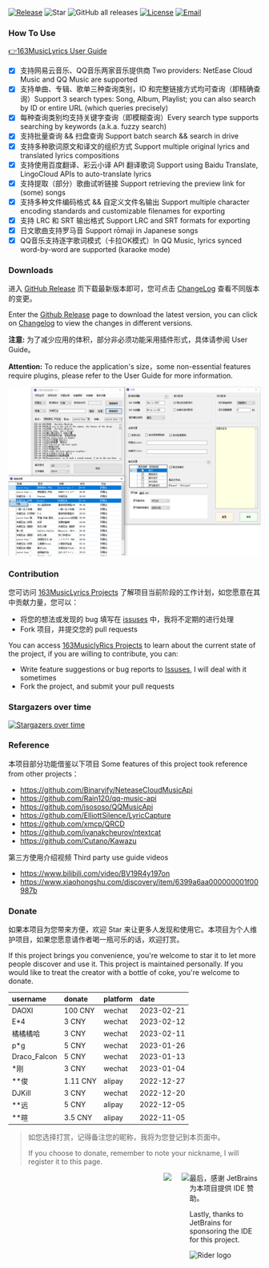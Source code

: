 [![Release](https://img.shields.io/github/v/release/jitwxs/163MusicLyrics.svg)](https://github.com/jitwxs/163MusicLyrics/releases)
![Star](https://badgen.net/github/stars/jitwxs/163MusicLyrics)
![GitHub all releases](https://img.shields.io/github/downloads/jitwxs/163MusicLyrics/total)
[![License](https://img.shields.io/badge/License-Apache%202.0-blue.svg)](https://opensource.org/licenses/Apache-2.0)
[![Email](https://img.shields.io/badge/Email-jitwxs%40foxmail.com-brightgreen)](#)

### How To Use

[👉163MusicLyrics User Guide](https://github.com/jitwxs/163MusicLyrics/wiki)

- [x] 支持网易云音乐、QQ音乐两家音乐提供商 Two providers: NetEase Cloud Music and QQ Music are supported
- [x] 支持单曲、专辑、歌单三种查询类别，ID 和完整链接方式均可查询（即精确查询）Support 3 search types: Song, Album, Playlist; 
  you can also search by ID or entire URL (which queries precisely)
- [x] 每种查询类别均支持关键字查询（即模糊查询）Every search type supports searching by keywords (a.k.a. fuzzy search)
- [x] 支持批量查询 && 扫盘查询 Support batch search && search in drive
- [x] 支持多种歌词原文和译文的组织方式 Support multiple original lyrics and translated lyrics compositions
- [x] 支持使用百度翻译、彩云小译 API 翻译歌词 Support using Baidu Translate, LingoCloud APIs to auto-translate lyrics
- [x] 支持提取（部分）歌曲试听链接 Support retrieving the preview link for (some) songs
- [x] 支持多种文件编码格式 && 自定义文件名输出 Support multiple character encoding standards and customizable filenames for exporting
- [x] 支持 LRC 和 SRT 输出格式 Support LRC and SRT formats for exporting
- [x] 日文歌曲支持罗马音 Support rōmaji in Japanese songs
- [x] QQ音乐支持逐字歌词模式（卡拉OK模式）In QQ Music, lyrics synced word-by-word are supported (karaoke mode)

### Downloads

进入 [GitHub Release](https://github.com/jitwxs/163MusicLyrics/releases)
页下载最新版本即可，您可点击 [ChangeLog](https://github.com/jitwxs/163MusicLyrics/wiki/ChangeLog) 查看不同版本的变更。

Enter the [Github Release](https://github.com/jitwxs/163musiclyrics/releses) page to download the latest version, you can
click on [Changelog](https://github.com/jitwxs/163musiclyrics/wiki/changelog) to view the changes in different versions.

**注意:** 为了减少应用的体积，部分非必须功能采用插件形式，具体请参阅 User Guide。

**Attention:** To reduce the application's size，some non-essential features require plugins, please refer to the User Guide for more information.

![screenshot](./images/latest_version.png)

### Contribution

您可访问 [163MusicLyrics Projects](https://github.com/users/jitwxs/projects/1) 了解项目当前阶段的工作计划，如您愿意在其中贡献力量，您可以：

- 将您的想法或发现的 bug 填写在 [issuses](https://github.com/jitwxs/163MusicLyrics/issues) 中，我将不定期的进行处理
- Fork 项目，并提交您的 pull requests

You can access [163MusiclyRics Projects](https://github.com/Users/jitwxs/projects/1) to learn about the current state of
the project, if you are willing to contribute, you can:

- Write feature suggestions or bug reports to [Issuses](https://github.com/jitwxs/163musiclyrics/issues), I will deal with it sometimes
- Fork the project, and submit your pull requests

### Stargazers over time

[![Stargazers over time](https://starchart.cc/jitwxs/163MusicLyrics.svg)](https://starchart.cc/jitwxs/163MusicLyrics)

### Reference

本项目部分功能借鉴以下项目 Some features of this project took reference from other projects：

- https://github.com/Binaryify/NeteaseCloudMusicApi
- https://github.com/Rain120/qq-music-api
- https://github.com/jsososo/QQMusicApi
- https://github.com/ElliottSilence/LyricCapture
- https://github.com/xmcp/QRCD
- https://github.com/ivanakcheurov/ntextcat
- https://github.com/Cutano/Kawazu

第三方使用介绍视频 Third party use guide videos

- https://www.bilibili.com/video/BV19R4y197on
- https://www.xiaohongshu.com/discovery/item/6399a6aa000000001f00987b

### Donate

如果本项目为您带来方便，欢迎 Star 来让更多人发现和使用它。本项目为个人维护项目，如果您愿意请作者喝一瓶可乐的话，欢迎打赏。

If this project brings you convenience, you're welcome to star it to let more people discover and use it. This project is
maintained personally. If you would like to treat the creator with a bottle of coke, you're welcome to donate.

| username | donate | platform | date |
|:---------|:-------|:-------|:-------|
| DAOXI | 100 CNY | wechat | 2023-02-21 |
| E*4 | 3 CNY | wechat | 2023-02-12 |
| 橘橘橘哈 | 3 CNY | wechat | 2023-02-11 |
| p*g | 5 CNY | wechat | 2023-01-26 |
| Draco_Falcon | 5 CNY | wechat | 2023-01-13 |
| *刚 | 3 CNY | wechat | 2023-01-04 |
| **俊 | 1.11 CNY | alipay | 2022-12-27 |
| DJKill | 3 CNY | wechat | 2022-12-20 |
| **远 | 5 CNY | alipay | 2022-12-05 |
| **暄 | 3.5 CNY | alipay | 2022-11-05 |

> 如您选择打赏，记得备注您的昵称，我将为您登记到本页面中。
>
>If you choose to donate, remember to note your nickname, I will register it to this page.

<div align="center">
    <img src="https://cdn.jsdelivr.net/gh/jitwxs/cdn/blog/configuration/alipay_donate_full.jpg" height="200" style="float:left;margin-right:20px;margin-left: 310px">
    <img src="https://cdn.jsdelivr.net/gh/jitwxs/cdn/blog/configuration/wechat_donate_full.jpg" height="200" style="float:left">
</div>

最后，感谢 JetBrains 为本项目提供 IDE 赞助。

Lastly, thanks to JetBrains for sponsoring the IDE for this project.

![Rider logo](https://resources.jetbrains.com/storage/products/company/brand/logos/Rider_icon.svg)
